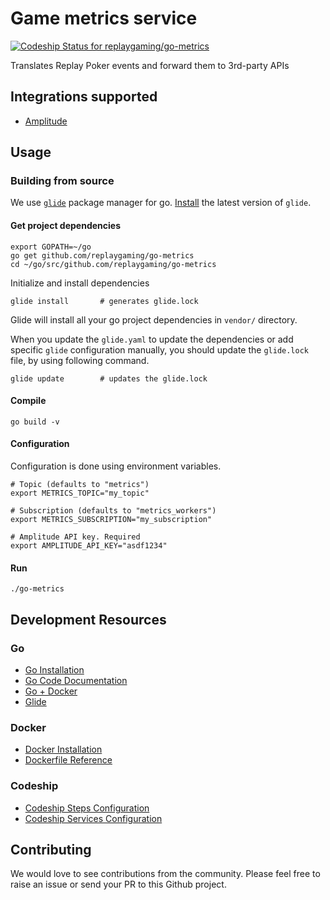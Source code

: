 # Game metrics service

[ ![Codeship Status for replaygaming/go-metrics](https://codeship.com/projects/2d93ed00-10a6-0134-1a45-32602de4173e/status?branch=kubernetes/master)](https://codeship.com/projects/157065)

Translates Replay Poker events and forward them to 3rd-party APIs

## Integrations supported

- [Amplitude](http://www.amplitude.com)

## Usage

### Building from source

We use [`glide`](http://glide.sh/) package manager for go. [Install](https://glide.readthedocs.io/en/latest/) the latest version of `glide`.

####  Get project dependencies

    export GOPATH=~/go
    go get github.com/replaygaming/go-metrics
    cd ~/go/src/github.com/replaygaming/go-metrics

Initialize and install dependencies

    glide install		# generates glide.lock

Glide will install all your go project dependencies in `vendor/` directory.

When you update the `glide.yaml` to update the dependencies or add specific `glide` configuration manually, you should update the `glide.lock` file, by using following command.

    glide update        # updates the glide.lock


#### Compile

    go build -v

#### Configuration

Configuration is done using environment variables.

    # Topic (defaults to "metrics")
    export METRICS_TOPIC="my_topic"

    # Subscription (defaults to "metrics_workers")
    export METRICS_SUBSCRIPTION="my_subscription"

    # Amplitude API key. Required
    export AMPLITUDE_API_KEY="asdf1234"

#### Run


    ./go-metrics

## Development Resources

### Go

- [Go Installation](https://golang.org/doc/install)
- [Go Code Documentation](https://golang.org/doc/code.html)
- [Go + Docker](https://blog.golang.org/docker)
- [Glide](http://glide.sh)

### Docker

- [Docker Installation](https://docs.docker.com/engine/installation/)
- [Dockerfile Reference](https://docs.docker.com/engine/reference/builder/)

### Codeship

- [Codeship Steps Configuration](https://codeship.com/documentation/docker/steps/)
- [Codeship Services Configuration](https://codeship.com/documentation/docker/services/)

## Contributing

We would love to see contributions from the community. Please feel free to raise an issue or send your PR to this Github project.
